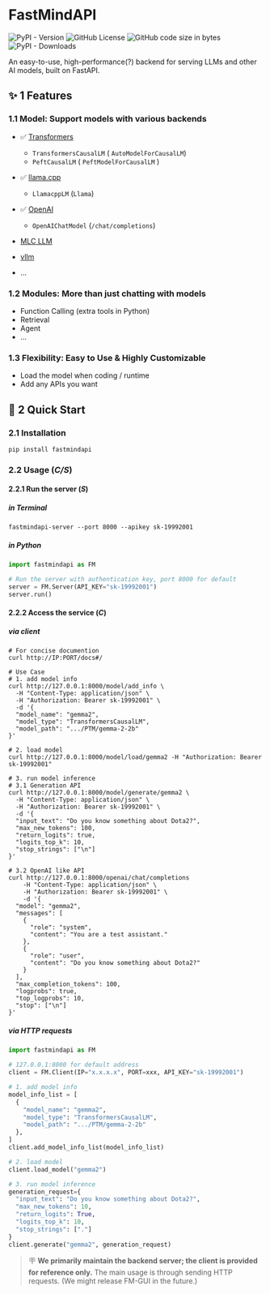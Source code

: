 # FastMindAPI

![PyPI - Version](https://img.shields.io/pypi/v/fastmindapi?style=flat-square&color=red) ![GitHub License](https://img.shields.io/github/license/fairyshine/FastMindAPI?style=flat-square&color=yellow) ![GitHub code size in bytes](https://img.shields.io/github/languages/code-size/fairyshine/FastMindAPI?style=flat-square&color=green) ![PyPI - Downloads](https://img.shields.io/pypi/dm/fastmindapi?style=flat-square&color=blue)

An easy-to-use, high-performance(?) backend for serving LLMs and other AI models, built on FastAPI.

## ✨ 1 Features

### 1.1 Model: Support models with various backends

- ✅  [Transformers](https://github.com/huggingface/transformers)
  - `TransformersCausalLM` ( `AutoModelForCausalLM`)
  - `PeftCausalLM` ( `PeftModelForCausalLM` )
  
- ✅  [llama.cpp](https://github.com/abetlen/llama-cpp-python)
  - `LlamacppLM` (`Llama`)

- ✅  [OpenAI](https://platform.openai.com/docs/api-reference/introduction)
  - `OpenAIChatModel` (`/chat/completions`)

- [MLC LLM](https://llm.mlc.ai)
- [vllm](https://github.com/vllm-project/vllm)

- ...

### 1.2 Modules: More than just chatting with models

- Function Calling (extra tools in Python)
- Retrieval
- Agent
- ...

### 1.3 Flexibility: Easy to Use & Highly Customizable

- Load the model when coding / runtime
- Add any APIs you want

## 🚀 2 Quick Start

### 2.1 Installation

```shell
pip install fastmindapi
```

### 2.2 Usage (*C/S*)

#### 2.2.1 Run the server (*S*)

##### in Terminal

```shell
fastmindapi-server --port 8000 --apikey sk-19992001
```

##### in Python
```Python
import fastmindapi as FM

# Run the server with authentication key, port 8000 for default
server = FM.Server(API_KEY="sk-19992001")
server.run()
```

#### 2.2.2 Access the service (*C*)

##### via client

```shell
# For concise documention
curl http://IP:PORT/docs#/

# Use Case
# 1. add model info
curl http://127.0.0.1:8000/model/add_info \
  -H "Content-Type: application/json" \
  -H "Authorization: Bearer sk-19992001" \
  -d '{
  "model_name": "gemma2",
  "model_type": "TransformersCausalLM",
  "model_path": ".../PTM/gemma-2-2b"
}'

# 2. load model
curl http://127.0.0.1:8000/model/load/gemma2 -H "Authorization: Bearer sk-19992001"

# 3. run model inference
# 3.1 Generation API
curl http://127.0.0.1:8000/model/generate/gemma2 \
  -H "Content-Type: application/json" \
  -H "Authorization: Bearer sk-19992001" \
  -d '{
  "input_text": "Do you know something about Dota2?",
  "max_new_tokens": 100,
  "return_logits": true,
  "logits_top_k": 10,
  "stop_strings": ["\n"]
}'

# 3.2 OpenAI like API
curl http://127.0.0.1:8000/openai/chat/completions 
	-H "Content-Type: application/json" \
	-H "Authorization: Bearer sk-19992001" \
	-d '{
  "model": "gemma2",
  "messages": [
    {
      "role": "system",
      "content": "You are a test assistant."
    },
    {
      "role": "user",
      "content": "Do you know something about Dota2?"
    }
  ],
  "max_completion_tokens": 100,
  "logprobs": true,
  "top_logprobs": 10,
  "stop": ["\n"]
}'
```

##### via HTTP requests
```python
import fastmindapi as FM

# 127.0.0.1:8000 for default address
client = FM.Client(IP="x.x.x.x", PORT=xxx, API_KEY="sk-19992001") 

# 1. add model info
model_info_list = [
  {
    "model_name": "gemma2",
    "model_type": "TransformersCausalLM",
    "model_path": ".../PTM/gemma-2-2b"
  },
]
client.add_model_info_list(model_info_list)

# 2. load model
client.load_model("gemma2")

# 3. run model inference
generation_request={
  "input_text": "Do you know something about Dota2?",
  "max_new_tokens": 10,
  "return_logits": True,
  "logits_top_k": 10,
  "stop_strings": ["."]
}
client.generate("gemma2", generation_request)
```

> 🪧 **We primarily maintain the backend server; the client is provided for reference only.** The main usage is through sending HTTP requests. (We might release FM-GUI in the future.)


